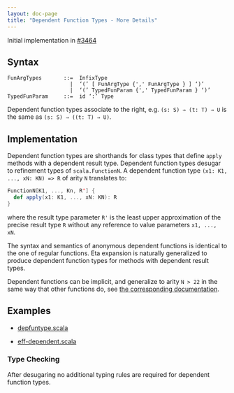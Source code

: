 ```yaml
---
layout: doc-page
title: "Dependent Function Types - More Details"
---
```


Initial implementation in [#3464](https://github.com/lampepfl/dotty/pull/3464)

## Syntax

```
FunArgTypes       ::=  InfixType
                    |  ‘(’ [ FunArgType {',' FunArgType } ] ‘)’
                    |  ‘(’ TypedFunParam {',' TypedFunParam } ‘)’
TypedFunParam     ::=  id ‘:’ Type
```

Dependent function types associate to the right, e.g.
`(s: S) ⇒ (t: T) ⇒ U` is the same as `(s: S) ⇒ ((t: T) ⇒ U)`.

## Implementation

Dependent function types are shorthands for class types that define `apply`
methods with a dependent result type. Dependent function types desugar to
refinement types of `scala.FunctionN`. A dependent function type
`(x1: K1, ..., xN: KN) => R` of arity `N` translates to:

```scala
FunctionN[K1, ..., Kn, R'] {
  def apply(x1: K1, ..., xN: KN): R
}
```

where the result type parameter `R'` is the least upper approximation of the
precise result type `R` without any reference to value parameters `x1, ..., xN`.

The syntax and semantics of anonymous dependent functions is identical to the
one of regular functions. Eta expansion is naturally generalized to produce
dependent function types for methods with dependent result types.

Dependent functions can be implicit, and generalize to arity `N > 22` in the
same way that other functions do, see [the corresponding
documentation](../dropped-features/limit22.md).

## Examples

- [depfuntype.scala](https://github.com/lampepfl/dotty/blob/master/tests/pos/depfuntype.scala)

- [eff-dependent.scala](https://github.com/lampepfl/dotty/blob/master/tests/run/eff-dependent.scala)

### Type Checking

After desugaring no additional typing rules are required for dependent function types.
